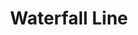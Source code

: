 ---
title: Waterfall Line
title_zh: 瀑布綫
route_sign: [W]
branch_line: false
stations:
  - station_code: [W1]
    name: Winterland
    name_zh: 冬地
    transfer:
      - route_sign: [G,C]
  - station_code: [W2]
    name: Uptown Cross
    name_zh: 上環十字
    transfer:
      - route_sign: [G]
  - station_code: [W3]
    name: Under the Falls
    name_zh: 瀑布下
    transfer:
      - route_sign: [R,P]
  - station_code: [W4]
    name: Mugen
    name_zh: 無限
    transfer:
      - route_sign: [B,V,D,P]
  - station_code: [W5]
    name: Downtown East
    name_zh: 市中心東
    transfer:
      - route_sign: [C,D]
  - station_code: [W6]
    name: Downtown Core
    name_zh: 市中心
    transfer:
      - route_sign: [R,G]
  - station_code: [W7]
    name: Mount Austin
    name_zh: 柯士甸山
    transfer:
      - route_sign: [G,C]
  - station_code: [W8]
    name: Evergreen Point
    name_zh: 常綠角
    transfer:
      - route_sign: [P]
  - station_code: [W9]
    name: Zero Zero
    name_zh: 零零
    transfer:
      - route_sign: [B]
  - station_code: [W10]
    name: Onsnow Hill
    name_zh: 雪藏山
    transfer:
      - route_sign: [S]
custom_style: table{margin:0 auto}.station-code-bg{background-image:url(/img/bg/waterfallline.png);background-repeat:no-repeat;background-size:7px 101%;background-position:51px}
weight: 6
---